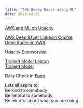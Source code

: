 ```yaml
---
title: "AWS Deeep Racer using ML"
date: 2023-02-01
---  
```


[AWS and ML on Udacity](https://learn.udacity.com/courses/ud065)  

[AWS Deep Racer Linkedin Course](https://www.linkedin.com/learning/machine-learning-with-aws-deepracer)  
[Deep Racer on AWS](https://aws.amazon.com/deepracer/)  

[Udacity Sponsorship](https://www.udacity.com/aws-deepracer-scholarship)  


[Trained Model Laprun](https://vimeo.com/798775718)  
[Trained Model](https://drive.google.com/file/d/1q3YTBvhDgLjOwyjCuXZIXqmNkHCHjj7T/view?usp=share_link)  



Daily Check in [Form](https://forms.gle/BRA4EH2sMoZdLPgE8)

Lets all aspire to:  
Be kind to somebody  
Be helpful to somebody  
Be mindful about what you are doing
